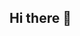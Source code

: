 ## Hi there 👋

<!--
**shreenidhi11/shreenidhi11** is a ✨ _special_ ✨ repository because its `README.md` (this file) appears on your GitHub profile.

Here are some ideas to get you started:

- 🔭 I’m currently working on getting my AWS Cloud Practitioner Certificate
- 📫 How to reach me: shreenidhiacharya7@gmail.com
- 😄 Pronouns: She/Her
-->
